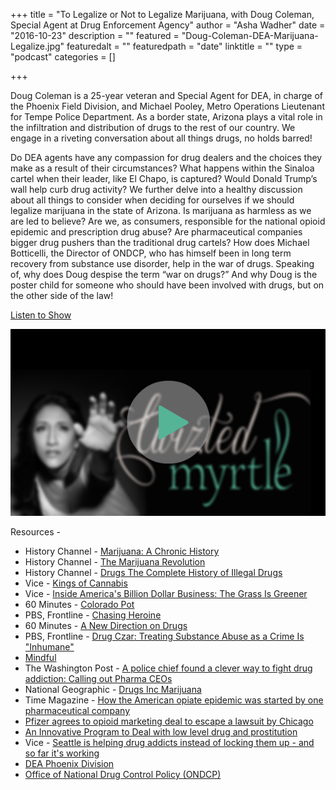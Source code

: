 +++
title = "To Legalize or Not to Legalize Marijuana, with Doug Coleman, Special Agent at Drug Enforcement Agency"
author = "Asha Wadher"
date = "2016-10-23"
description = ""
featured = "Doug-Coleman-DEA-Marijuana-Legalize.jpg"
featuredalt = ""
featuredpath = "date"
linktitle = ""
type = "podcast"
categories = []

+++


Doug Coleman is a 25-year veteran and Special Agent for DEA, in charge of the Phoenix Field Division, and Michael Pooley, Metro Operations Lieutenant for Tempe Police Department. As a border state, Arizona plays a vital role in the infiltration and distribution of drugs to the rest of our country. We engage in a riveting conversation about all things drugs, no holds barred!

Do DEA agents have any compassion for drug dealers and the choices they make as a result of their circumstances? What happens within the Sinaloa cartel when their leader, like El Chapo, is captured? Would Donald Trump’s wall help curb drug activity? We further delve into a healthy discussion about all things to consider when deciding for ourselves if we should legalize marijuana in the state of Arizona. Is marijuana as harmless as we are led to believe? Are we, as consumers, responsible for the national opioid epidemic and prescription drug abuse? Are pharmaceutical companies bigger drug pushers than the traditional drug cartels? How does Michael Botticelli, the Director of ONDCP, who has himself been in long term recovery from substance use disorder, help in the war of drugs. Speaking of, why does Doug despise the term “war on drugs?” And why Doug is the poster child for someone who should have been involved with drugs, but on the other side of the law!

 <a href="http://artist.twiztedmyrtle.com/static/assets/podcast/Ep25_Doug_Coleman_DEA_Marijuana_Legalize_Drugs.mp3" target="_blank">Listen to Show</a>

<a href="http://artist.twiztedmyrtle.com/static/assets/podcast/Ep25_Doug_Coleman_DEA_Marijuana_Legalize_Drugs.mp3" target="_blank"><img src="/img/twiztedmyrtle/blog/radio-thumb.png" alt=""></a>

<p style="margin-bottom: 0em;">Resources -</p>

 - History Channel - <a href="https://www.youtube.com/watch?v=Dd6oJjx8ze0">Marijuana: A Chronic History</a>
 - History Channel - <a href="http://www.hddocumentary.com/history-channel-the-marijuana-revolution-2015/">The Marijuana Revolution</a>
 - History Channel - <a href="https://www.youtube.com/watch?v=I3M1QPoeNMU">Drugs The Complete History of Illegal Drugs</a>
 - Vice - <a href="https://www.youtube.com/watch?v=VwRIZHOHBLE">Kings of Cannabis</a>
 - Vice - <a href="https://www.youtube.com/watch?v=TWQXz6RfwpE">Inside America's Billion Dollar Business: The Grass Is Greener</a>
 - 60 Minutes - <a href="https://www.youtube.com/watch?v=WeEROa2Fe2I">Colorado Pot</a>
 - PBS, Frontline - <a href="http://www.pbs.org/wgbh/frontline/film/chasing-heroin/">Chasing Heroine</a>
 - 60 Minutes - <a href="http://www.cbsnews.com/news/60-minutes-a-new-direction-on-drugs/">A New Direction on Drugs</a>
 - PBS, Frontline - <a href="http://www.pbs.org/wgbh/frontline/article/drug-czar-treating-substance-abuse-as-a-crime-is-inhumane/">Drug Czar: Treating Substance Abuse as a Crime Is "Inhumane"</a>
 - <a href="https://bemindful.today/">Mindful</a>
 - The Washington Post - <a href="https://www.washingtonpost.com/news/to-your-health/wp/2015/09/21/a-police-chief-found-a-clever-way-to-fight-drug-addiction-calling-out-pharma-ceos/">A police chief found a clever way to fight drug addiction: Calling out Pharma CEOs</a>
 - National Geographic - <a href="https://www.youtube.com/watch?v=xZeg3NF2ewk">Drugs Inc Marijuana</a>
 - Time Magazine - <a href="http://theweek.com/articles/541564/how-american-opiate-epidemic-started-by-pharmaceutical-company">How the American opiate epidemic was started by one pharmaceutical company</a>
 - <a href="https://www.statnews.com/pharmalot/2016/07/06/pfizer-opioids-chicago-painkiller/">Pfizer agrees to opioid marketing deal to escape a lawsuit by Chicago</a>
 - <a href="http://leadkingcounty.org/about/">An Innovative Program to Deal with low level drug and prostitution</a>
 - Vice - <a href="https://news.vice.com/article/seattle-is-helping-drug-addicts-instead-of-locking-them-up-and-so-far-its-working">Seattle is helping drug addicts instead of locking them up - and so far it's working</a>
 - <a href="https://www.dea.gov/divisions/phx/phx.shtml">DEA Phoenix Division</a>
 - <a href="https://www.whitehouse.gov/ondcp/botticelli-bio">Office of National Drug Control Policy (ONDCP)</a>
<br><br>




